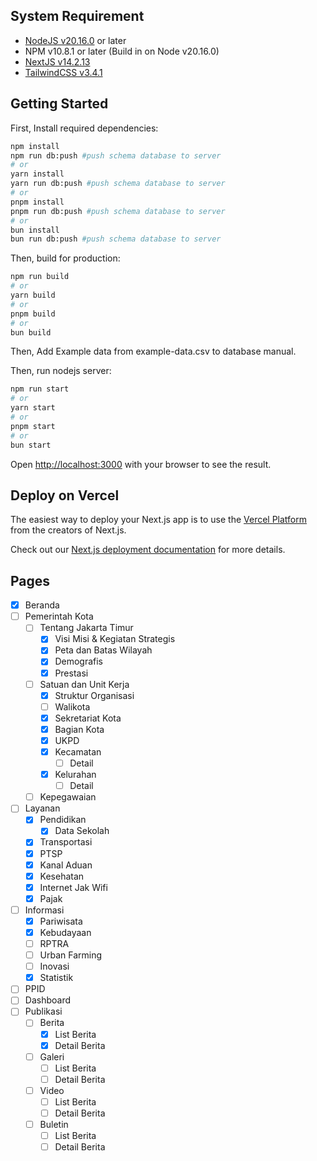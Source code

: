 ## System Requirement

- [NodeJS v20.16.0](https://nodejs.org/en) or later
- NPM v10.8.1 or later (Build in on Node v20.16.0)
- [NextJS v14.2.13](https://nextjs.org/)
- [TailwindCSS v3.4.1](https://tailwindcss.com/)

## Getting Started

First, Install required dependencies:

```bash
npm install
npm run db:push #push schema database to server
# or
yarn install
yarn run db:push #push schema database to server
# or
pnpm install
pnpm run db:push #push schema database to server
# or
bun install
bun run db:push #push schema database to server
```

Then, build for production:

```bash
npm run build
# or
yarn build
# or
pnpm build
# or
bun build
```

Then, Add Example data from example-data.csv to database manual.

Then, run nodejs server:

```bash
npm run start
# or
yarn start
# or
pnpm start
# or
bun start
```

Open [http://localhost:3000](http://localhost:3000) with your browser to see the result.

## Deploy on Vercel

The easiest way to deploy your Next.js app is to use the [Vercel Platform](https://vercel.com/new?utm_medium=default-template&filter=next.js&utm_source=create-next-app&utm_campaign=create-next-app-readme) from the creators of Next.js.

Check out our [Next.js deployment documentation](https://nextjs.org/docs/app/building-your-application/deploying) for more details.

## Pages

- [x] Beranda
- [ ] Pemerintah Kota
  - [ ] Tentang Jakarta Timur
    - [x] Visi Misi & Kegiatan Strategis
    - [x] Peta dan Batas Wilayah
    - [x] Demografis
    - [x] Prestasi
  - [ ] Satuan dan Unit Kerja
    - [x] Struktur Organisasi
    - [ ] Walikota
    - [x] Sekretariat Kota
    - [x] Bagian Kota
    - [x] UKPD
    - [x] Kecamatan
      - [ ] Detail
    - [x] Kelurahan
      - [ ] Detail
  - [ ] Kepegawaian
- [ ] Layanan
  - [x] Pendidikan
    - [x] Data Sekolah
  - [x] Transportasi
  - [x] PTSP
  - [x] Kanal Aduan
  - [x] Kesehatan
  - [x] Internet Jak Wifi
  - [x] Pajak
- [ ] Informasi
  - [x] Pariwisata
  - [x] Kebudayaan
  - [ ] RPTRA
  - [ ] Urban Farming
  - [ ] Inovasi
  - [x] Statistik
- [ ] PPID
- [ ] Dashboard
- [ ] Publikasi
  - [ ] Berita
    - [x] List Berita
    - [x] Detail Berita
  - [ ] Galeri
    - [ ] List Berita
    - [ ] Detail Berita
  - [ ] Video
    - [ ] List Berita
    - [ ] Detail Berita
  - [ ] Buletin
    - [ ] List Berita
    - [ ] Detail Berita
